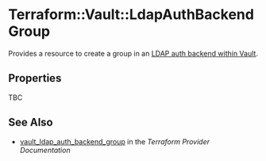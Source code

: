 # Terraform::Vault::LdapAuthBackendGroup

Provides a resource to create a group in an [LDAP auth backend within Vault](https://www.vaultproject.io/docs/auth/ldap.html).

## Properties

TBC

## See Also

* [vault_ldap_auth_backend_group](https://www.terraform.io/docs/providers/vault/r/ldap_auth_backend_group.html) in the _Terraform Provider Documentation_